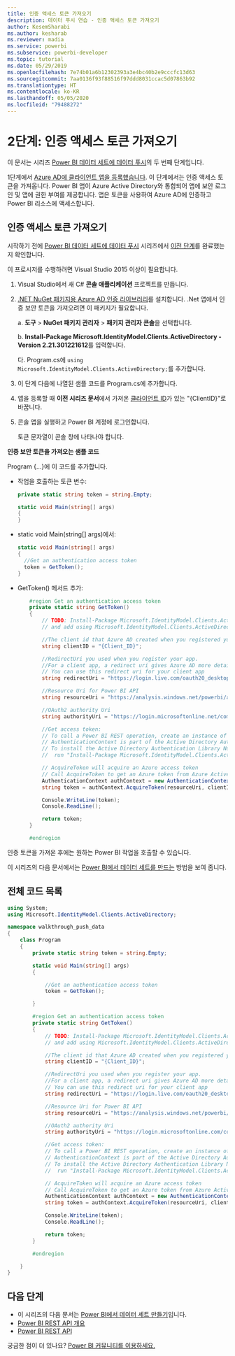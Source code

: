 ```yaml
---
title: 인증 액세스 토큰 가져오기
description: 데이터 푸시 연습 - 인증 액세스 토큰 가져오기
author: KesemSharabi
ms.author: kesharab
ms.reviewer: madia
ms.service: powerbi
ms.subservice: powerbi-developer
ms.topic: tutorial
ms.date: 05/29/2019
ms.openlocfilehash: 7e74b01a6b12302393a3e4bc40b2e9cccfc13d63
ms.sourcegitcommit: 7aa0136f93f88516f97ddd8031ccac5d07863b92
ms.translationtype: HT
ms.contentlocale: ko-KR
ms.lasthandoff: 05/05/2020
ms.locfileid: "79488272"
---
```

# <a name="step-2-get-an-authentication-access-token"></a>2단계: 인증 액세스 토큰 가져오기

이 문서는 시리즈 [Power BI 데이터 세트에 데이터 푸시](walkthrough-push-data.md)의 두 번째 단계입니다.

1단계에서 [Azure AD에 클라이언트 앱을 등록했습니다](../embedded/register-app.md). 이 단계에서는 인증 액세스 토큰을 가져옵니다. Power BI 앱이 Azure Active Directory와 통합되어 앱에 보안 로그인 및 앱에 권한 부여를 제공합니다. 앱은 토큰을 사용하여 Azure AD에 인증하고 Power BI 리소스에 액세스합니다.

## <a name="get-an-authentication-access-token"></a>인증 액세스 토큰 가져오기

시작하기 전에 [Power BI 데이터 세트에 데이터 푸시](../embedded/register-app.md) 시리즈에서 [이전 단계](walkthrough-push-data.md)를 완료했는지 확인합니다. 

이 프로시저를 수행하려면 Visual Studio 2015 이상이 필요합니다.

1. Visual Studio에서 새 C# **콘솔 애플리케이션** 프로젝트를 만듭니다.

2. [.NET NuGet 패키지용 Azure AD 인증 라이브러리](https://www.nuget.org/packages/Microsoft.IdentityModel.Clients.ActiveDirectory/2.22.302111727)를 설치합니다. .Net 앱에서 인증 보안 토큰을 가져오려면 이 패키지가 필요합니다. 

     a. **도구** > **NuGet 패키지 관리자** > **패키지 관리자 콘솔**을 선택합니다.

     b. **Install-Package Microsoft.IdentityModel.Clients.ActiveDirectory -Version 2.21.301221612**를 입력합니다.

     다. Program.cs에 `using Microsoft.IdentityModel.Clients.ActiveDirectory;`를 추가합니다.

3. 이 단계 다음에 나열된 샘플 코드를 Program.cs에 추가합니다.

4. 앱을 등록할 때 **이전 시리즈 문서**에서 가져온 [클라이언트 ID](../embedded/register-app.md)가 있는 "{ClientID}"로 바꿉니다.

5. 콘솔 앱을 실행하고 Power BI 계정에 로그인합니다. 

   토큰 문자열이 콘솔 창에 나타나야 합니다.

**인증 보안 토큰을 가져오는 샘플 코드**

Program {...}에 이 코드를 추가합니다.

* 작업을 호출하는 토큰 변수: 
  
  ```csharp
  private static string token = string.Empty;
  
  static void Main(string[] args)
  {
  }
  ```
* static void Main(string[] args)에서:
  
  ```csharp
  static void Main(string[] args)
  {
    //Get an authentication access token
    token = GetToken();
  }
  ```
* GetToken() 메서드 추가:

```csharp
       #region Get an authentication access token
       private static string GetToken()
       {
           // TODO: Install-Package Microsoft.IdentityModel.Clients.ActiveDirectory -Version 2.21.301221612
           // and add using Microsoft.IdentityModel.Clients.ActiveDirectory

           //The client id that Azure AD created when you registered your client app.
           string clientID = "{Client_ID}";

           //RedirectUri you used when you register your app.
           //For a client app, a redirect uri gives Azure AD more details on the application that it will authenticate.
           // You can use this redirect uri for your client app
           string redirectUri = "https://login.live.com/oauth20_desktop.srf";

           //Resource Uri for Power BI API
           string resourceUri = "https://analysis.windows.net/powerbi/api";

           //OAuth2 authority Uri
           string authorityUri = "https://login.microsoftonline.net/common/";

           //Get access token:
           // To call a Power BI REST operation, create an instance of AuthenticationContext and call AcquireToken
           // AuthenticationContext is part of the Active Directory Authentication Library NuGet package
           // To install the Active Directory Authentication Library NuGet package in Visual Studio,
           //  run "Install-Package Microsoft.IdentityModel.Clients.ActiveDirectory" from the nuget Package Manager Console.

           // AcquireToken will acquire an Azure access token
           // Call AcquireToken to get an Azure token from Azure Active Directory token issuance endpoint
           AuthenticationContext authContext = new AuthenticationContext(authorityUri);
           string token = authContext.AcquireToken(resourceUri, clientID, new Uri(redirectUri)).AccessToken;

           Console.WriteLine(token);
           Console.ReadLine();

           return token;
       }

       #endregion
```

인증 토큰을 가져온 후에는 원하는 Power BI 작업을 호출할 수 있습니다.

이 시리즈의 다음 문서에서는 [Power BI에서 데이터 세트를 만드는](walkthrough-push-data-create-dataset.md) 방법을 보여 줍니다.


## <a name="complete-code-listing"></a>전체 코드 목록

```csharp
using System;
using Microsoft.IdentityModel.Clients.ActiveDirectory;

namespace walkthrough_push_data
{
    class Program
    {
        private static string token = string.Empty;

        static void Main(string[] args)
        {

            //Get an authentication access token
            token = GetToken();

        }

        #region Get an authentication access token
        private static string GetToken()
        {
            // TODO: Install-Package Microsoft.IdentityModel.Clients.ActiveDirectory -Version 2.21.301221612
            // and add using Microsoft.IdentityModel.Clients.ActiveDirectory

            //The client id that Azure AD created when you registered your client app.
            string clientID = "{Client_ID}";

            //RedirectUri you used when you register your app.
            //For a client app, a redirect uri gives Azure AD more details on the application that it will authenticate.
            // You can use this redirect uri for your client app
            string redirectUri = "https://login.live.com/oauth20_desktop.srf";

            //Resource Uri for Power BI API
            string resourceUri = "https://analysis.windows.net/powerbi/api";

            //OAuth2 authority Uri
            string authorityUri = "https://login.microsoftonline.com/common/";

            //Get access token:
            // To call a Power BI REST operation, create an instance of AuthenticationContext and call AcquireToken
            // AuthenticationContext is part of the Active Directory Authentication Library NuGet package
            // To install the Active Directory Authentication Library NuGet package in Visual Studio,
            //  run "Install-Package Microsoft.IdentityModel.Clients.ActiveDirectory" from the nuget Package Manager Console.

            // AcquireToken will acquire an Azure access token
            // Call AcquireToken to get an Azure token from Azure Active Directory token issuance endpoint
            AuthenticationContext authContext = new AuthenticationContext(authorityUri);
            string token = authContext.AcquireToken(resourceUri, clientID, new Uri(redirectUri)).AccessToken;

            Console.WriteLine(token);
            Console.ReadLine();

            return token;
        }

        #endregion

    }
}
```



## <a name="next-steps"></a>다음 단계

* 이 시리즈의 다음 문서는 [Power BI에서 데이터 세트 만들기](walkthrough-push-data-create-dataset.md)입니다.
* [Power BI REST API 개요](overview-of-power-bi-rest-api.md)  
* [Power BI REST API](https://docs.microsoft.com/rest/api/power-bi/)  

궁금한 점이 더 있나요? [Power BI 커뮤니티를 이용하세요.](https://community.powerbi.com/)